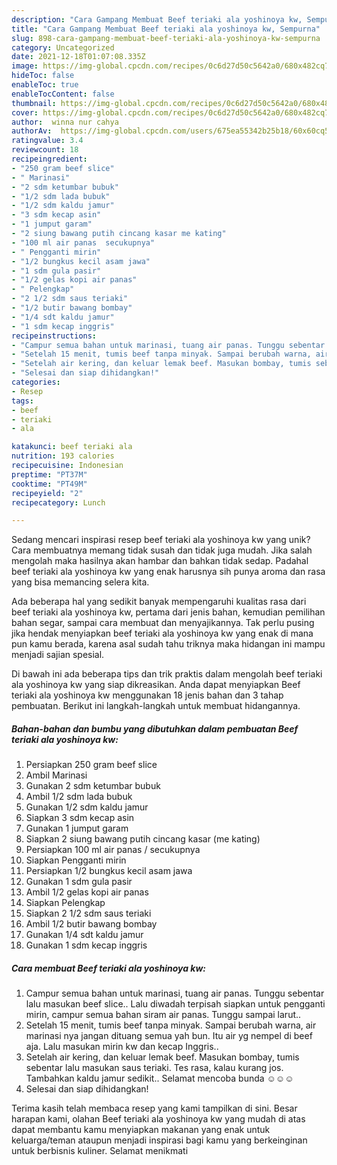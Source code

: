 ```yaml
---
description: "Cara Gampang Membuat Beef teriaki ala yoshinoya kw, Sempurna"
title: "Cara Gampang Membuat Beef teriaki ala yoshinoya kw, Sempurna"
slug: 898-cara-gampang-membuat-beef-teriaki-ala-yoshinoya-kw-sempurna
category: Uncategorized
date: 2021-12-18T01:07:08.335Z
image: https://img-global.cpcdn.com/recipes/0c6d27d50c5642a0/680x482cq70/beef-teriaki-ala-yoshinoya-kw-foto-resep-utama.jpg
hideToc: false
enableToc: true
enableTocContent: false
thumbnail: https://img-global.cpcdn.com/recipes/0c6d27d50c5642a0/680x482cq70/beef-teriaki-ala-yoshinoya-kw-foto-resep-utama.jpg
cover: https://img-global.cpcdn.com/recipes/0c6d27d50c5642a0/680x482cq70/beef-teriaki-ala-yoshinoya-kw-foto-resep-utama.jpg
author:  winna nur cahya
authorAv:  https://img-global.cpcdn.com/users/675ea55342b25b18/60x60cq50/avatar.jpg
ratingvalue: 3.4
reviewcount: 18
recipeingredient:
- "250 gram beef slice"
- " Marinasi"
- "2 sdm ketumbar bubuk"
- "1/2 sdm lada bubuk"
- "1/2 sdm kaldu jamur"
- "3 sdm kecap asin"
- "1 jumput garam"
- "2 siung bawang putih cincang kasar me kating"
- "100 ml air panas  secukupnya"
- " Pengganti mirin"
- "1/2 bungkus kecil asam jawa"
- "1 sdm gula pasir"
- "1/2 gelas kopi air panas"
- " Pelengkap"
- "2 1/2 sdm saus teriaki"
- "1/2 butir bawang bombay"
- "1/4 sdt kaldu jamur"
- "1 sdm kecap inggris"
recipeinstructions:
- "Campur semua bahan untuk marinasi, tuang air panas. Tunggu sebentar lalu masukan beef slice.. Lalu diwadah terpisah siapkan untuk pengganti mirin, campur semua bahan siram air panas. Tunggu sampai larut.."
- "Setelah 15 menit, tumis beef tanpa minyak. Sampai berubah warna, air marinasi nya jangan dituang semua yah bun. Itu air yg nempel di beef aja. Lalu masukan mirin kw dan kecap Inggris.."
- "Setelah air kering, dan keluar lemak beef. Masukan bombay, tumis sebentar lalu masukan saus teriaki. Tes rasa, kalau kurang jos. Tambahkan kaldu jamur sedikit.. Selamat mencoba bunda ☺☺☺"
- "Selesai dan siap dihidangkan!"
categories:
- Resep
tags:
- beef
- teriaki
- ala

katakunci: beef teriaki ala 
nutrition: 193 calories
recipecuisine: Indonesian
preptime: "PT37M"
cooktime: "PT49M"
recipeyield: "2"
recipecategory: Lunch

---
```



Sedang mencari inspirasi resep beef teriaki ala yoshinoya kw yang unik? Cara membuatnya memang tidak susah dan tidak juga mudah. Jika salah mengolah maka hasilnya akan hambar dan bahkan tidak sedap. Padahal beef teriaki ala yoshinoya kw yang enak harusnya sih punya aroma dan rasa yang bisa memancing selera kita.


Ada beberapa hal yang sedikit banyak mempengaruhi kualitas rasa dari beef teriaki ala yoshinoya kw, pertama dari jenis bahan, kemudian pemilihan bahan segar, sampai cara membuat dan menyajikannya. Tak perlu pusing jika hendak menyiapkan beef teriaki ala yoshinoya kw yang enak di mana pun kamu berada, karena asal sudah tahu triknya maka hidangan ini mampu menjadi sajian spesial.




Di bawah ini ada beberapa tips dan trik praktis dalam mengolah beef teriaki ala yoshinoya kw yang siap dikreasikan. Anda dapat menyiapkan Beef teriaki ala yoshinoya kw menggunakan 18 jenis bahan dan 3 tahap pembuatan. Berikut ini langkah-langkah untuk membuat hidangannya.

<!--inarticleads1-->

##### Bahan-bahan dan bumbu yang dibutuhkan dalam pembuatan Beef teriaki ala yoshinoya kw:

1. Persiapkan 250 gram beef slice
1. Ambil  Marinasi
1. Gunakan 2 sdm ketumbar bubuk
1. Ambil 1/2 sdm lada bubuk
1. Gunakan 1/2 sdm kaldu jamur
1. Siapkan 3 sdm kecap asin
1. Gunakan 1 jumput garam
1. Siapkan 2 siung bawang putih cincang kasar (me kating)
1. Persiapkan 100 ml air panas / secukupnya
1. Siapkan  Pengganti mirin
1. Persiapkan 1/2 bungkus kecil asam jawa
1. Gunakan 1 sdm gula pasir
1. Ambil 1/2 gelas kopi air panas
1. Siapkan  Pelengkap
1. Siapkan 2 1/2 sdm saus teriaki
1. Ambil 1/2 butir bawang bombay
1. Gunakan 1/4 sdt kaldu jamur
1. Gunakan 1 sdm kecap inggris




<!--inarticleads2-->

##### Cara membuat Beef teriaki ala yoshinoya kw:

1. Campur semua bahan untuk marinasi, tuang air panas. Tunggu sebentar lalu masukan beef slice.. Lalu diwadah terpisah siapkan untuk pengganti mirin, campur semua bahan siram air panas. Tunggu sampai larut..
1. Setelah 15 menit, tumis beef tanpa minyak. Sampai berubah warna, air marinasi nya jangan dituang semua yah bun. Itu air yg nempel di beef aja. Lalu masukan mirin kw dan kecap Inggris..
1. Setelah air kering, dan keluar lemak beef. Masukan bombay, tumis sebentar lalu masukan saus teriaki. Tes rasa, kalau kurang jos. Tambahkan kaldu jamur sedikit.. Selamat mencoba bunda ☺☺☺
1. Selesai dan siap dihidangkan!



Terima kasih telah membaca resep yang kami tampilkan di sini. Besar harapan kami, olahan Beef teriaki ala yoshinoya kw yang mudah di atas dapat membantu kamu menyiapkan makanan yang enak untuk keluarga/teman ataupun menjadi inspirasi bagi kamu yang berkeinginan untuk berbisnis kuliner. Selamat menikmati
